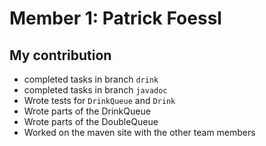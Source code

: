 # Member 1: Patrick Foessl

## My contribution
- completed tasks in branch `drink`
- completed tasks in branch `javadoc`
- Wrote tests for `DrinkQueue` and `Drink`
- Wrote parts of the DrinkQueue
- Wrote parts of the DoubleQueue
- Worked on the maven site with the other team members